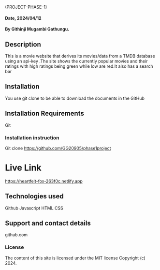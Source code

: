 (PROJECT-PHASE-1)

#### Date, 2024/04/12
 
#### By Githinji Mugambi Gathungu.

## Description
This is a movie website that derives its movies/data from a TMDB database using an api-key .The site shows the currently popular movies and their ratings with high ratings being green while low are red.It also has a search bar
## Installation
You use git clone to be able to download the documents in the GitHub

## Installation Requirements
Git

### Installation instruction

Git clone https://github.com/GG20905/phase1project



# Live Link
https://heartfelt-fox-263f0c.netlify.app

## Technologies used
Github
Javascript
HTML
CSS

## Support and contact details
github.com

### License
The content of this site is licensed under the MIT license
Copyright (c) 2024.
